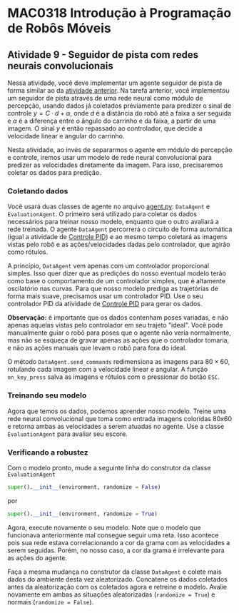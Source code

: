 # MAC0318 Introdução à Programação de Robôs Móveis

## Atividade 9 - Seguidor de pista com redes neurais convolucionais

Nessa atividade, você deve implementar um agente seguidor de pista de forma similar ao da
[atividade anterior](../regression). Na tarefa anterior, você implementou um seguidor de pista
através de uma rede neural como módulo de percepção, usando dados já coletados préviamente para
predizer o sinal de controle $`y=C\cdot d+\alpha`$, onde $`d`$ é a distância do robô até a faixa a
ser seguida e $`\alpha`$ é a diferença entre o ângulo do carrinho e da faixa, a partir de uma
imagem. O sinal $`y`$ é então repassado ao controlador, que decide a velocidade linear e angular do
carrinho.

Nesta atividade, ao invés de separarmos o agente em módulo de percepção e controle, iremos usar um
modelo de rede neural convolucional para predizer as velocidades diretamente da imagem. Para isso,
precisaremos coletar os dados para predição.

### Coletando dados

Você usará duas classes de agente no arquivo [agent.py](./agent.py): `DataAgent` e
`EvaluationAgent`. O primeiro será utilizado para coletar os dados necessários para treinar nosso
modelo, enquanto que o outro avaliará a rede treinada. O agente `DataAgent` percorrerá o circuito
de forma automática (igual a atividade de [Controle PID](../pid-control)) e ao mesmo tempo
coletará as imagens vistas pelo robô e as ações/velocidades dadas pelo controlador, que agirão como
rótulos.

A princípio, `DataAgent` vem apenas com um controlador proporcional simples. Isso quer dizer que as
predições do nosso eventual modelo terão como base o comportamento de um controlador simples, que é
altamente oscilatório nas curvas. Para que nosso modelo prediga as trajetórias de forma mais suave,
precisamos usar um controlador PID. Use o seu controlador PID da atividade de
[Controle PID](../pid-control) para gerar os dados.

**Observação:** é importante que os dados contenham poses variadas, e não apenas aquelas vistas
pelo controlador em seu trajeto "ideal". Você pode manualmente guiar o robô para poses que o agente
não veria normalmente, mas não se esqueça de gravar apenas as ações que o controlador tomaria, e
não as ações manuais que levam o robô para fora do ideal.

O método `DataAgent.send_commands` redimensiona as imagens para $`80\times 60`$, rotulando cada
imagem com a velocidade linear e angular. A função `on_key_press` salva as imagens e rótulos com o
pressionar do botão `ESC`.

### Treinando seu modelo

Agora que temos os dados, podemos aprender nosso modelo. Treine uma rede neural convolucional que
toma como entrada imagens coloridas $`80x60`$ e retorna ambas as velocidades a serem atuadas no
agente. Use a classe `EvaluationAgent` para avaliar seu escore.

### Verificando a robustez

Com o modelo pronto, mude a seguinte linha do construtor da classe `EvaluationAgent`

```python
super().__init__(environment, randomize = False)
```

por

```python
super().__init__(environment, randomize = True)
```

Agora, execute novamente o seu modelo. Note que o modelo que funcionava anteriormente mal consegue
seguir uma reta. Isso acontece pois sua rede estava correlacionando a cor da grama com as
velocidades a serem seguidas. Porém, no nosso caso, a cor da grama é irrelevante para as ações do
agente.

Faça a mesma mudança no construtor da classe `DataAgent` e colete mais dados do ambiente desta vez
aleatorizado. Concatene os dados coletados antes da aleatorização com os coletados agora e retreine
o modelo. Avalie novamente em ambas as situações aleatorizadas (`randomize = True`) e normais
(`randomize = False`).
